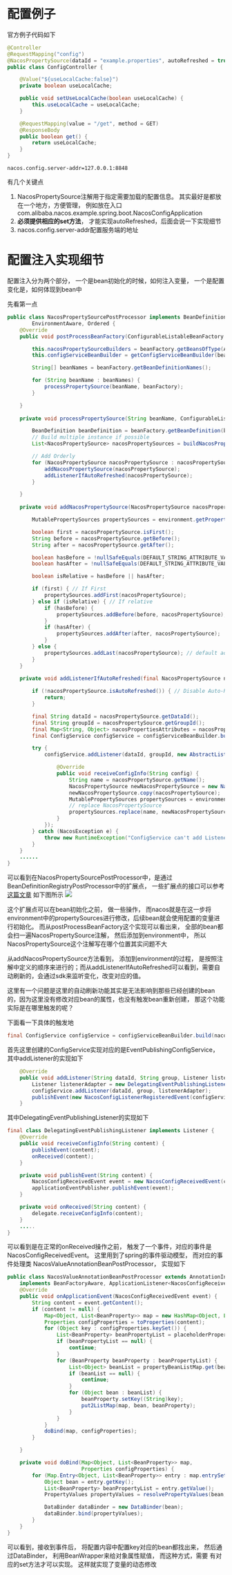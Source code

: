 # 配置例子
官方例子代码如下
```java
@Controller
@RequestMapping("config")
@NacosPropertySource(dataId = "example.properties", autoRefreshed = true)
public class ConfigController {

    @Value("${useLocalCache:false}")
    private boolean useLocalCache;

    public void setUseLocalCache(boolean useLocalCache) {
        this.useLocalCache = useLocalCache;
    }

    @RequestMapping(value = "/get", method = GET)
    @ResponseBody
    public boolean get() {
        return useLocalCache;
    }
}
```

```properties
nacos.config.server-addr=127.0.0.1:8848
```

有几个关键点
1. NacosPropertySource注解用于指定需要加载的配置信息。  其实最好是都放在一个地方，方便管理， 例如放在入口com.alibaba.nacos.example.spring.boot.NacosConfigApplication
1. **必须提供相应的set方法**， 才能实现autoRefreshed，后面会说一下实现细节
1. nacos.config.server-addr配置服务端的地址

# 配置注入实现细节
配置注入分为两个部分， 一个是bean初始化的时候，如何注入变量， 一个是配置变化是，如何体现到bean中

先看第一点
```java
public class NacosPropertySourcePostProcessor implements BeanDefinitionRegistryPostProcessor, BeanFactoryPostProcessor,
        EnvironmentAware, Ordered {
    @Override
    public void postProcessBeanFactory(ConfigurableListableBeanFactory beanFactory) throws BeansException {

        this.nacosPropertySourceBuilders = beanFactory.getBeansOfType(AbstractNacosPropertySourceBuilder.class).values();
        this.configServiceBeanBuilder = getConfigServiceBeanBuilder(beanFactory);

        String[] beanNames = beanFactory.getBeanDefinitionNames();

        for (String beanName : beanNames) {
            processPropertySource(beanName, beanFactory);
        }

    }
    
    private void processPropertySource(String beanName, ConfigurableListableBeanFactory beanFactory) {

        BeanDefinition beanDefinition = beanFactory.getBeanDefinition(beanName);
        // Build multiple instance if possible
        List<NacosPropertySource> nacosPropertySources = buildNacosPropertySources(beanName, beanDefinition);

        // Add Orderly
        for (NacosPropertySource nacosPropertySource : nacosPropertySources) {
            addNacosPropertySource(nacosPropertySource);
            addListenerIfAutoRefreshed(nacosPropertySource);
        }

    }
    
    private void addNacosPropertySource(NacosPropertySource nacosPropertySource) {

        MutablePropertySources propertySources = environment.getPropertySources();

        boolean first = nacosPropertySource.isFirst();
        String before = nacosPropertySource.getBefore();
        String after = nacosPropertySource.getAfter();

        boolean hasBefore = !nullSafeEquals(DEFAULT_STRING_ATTRIBUTE_VALUE, before);
        boolean hasAfter = !nullSafeEquals(DEFAULT_STRING_ATTRIBUTE_VALUE, after);

        boolean isRelative = hasBefore || hasAfter;

        if (first) { // If First
            propertySources.addFirst(nacosPropertySource);
        } else if (isRelative) { // If relative
            if (hasBefore) {
                propertySources.addBefore(before, nacosPropertySource);
            }
            if (hasAfter) {
                propertySources.addAfter(after, nacosPropertySource);
            }
        } else {
            propertySources.addLast(nacosPropertySource); // default add last
        }
    }
    
    private void addListenerIfAutoRefreshed(final NacosPropertySource nacosPropertySource) {

        if (!nacosPropertySource.isAutoRefreshed()) { // Disable Auto-Refreshed
            return;
        }

        final String dataId = nacosPropertySource.getDataId();
        final String groupId = nacosPropertySource.getGroupId();
        final Map<String, Object> nacosPropertiesAttributes = nacosPropertySource.getAttributesMetadata();
        final ConfigService configService = configServiceBeanBuilder.build(nacosPropertiesAttributes);

        try {
            configService.addListener(dataId, groupId, new AbstractListener() {

                @Override
                public void receiveConfigInfo(String config) {
                    String name = nacosPropertySource.getName();
                    NacosPropertySource newNacosPropertySource = new NacosPropertySource(name, config);
                    newNacosPropertySource.copy(nacosPropertySource);
                    MutablePropertySources propertySources = environment.getPropertySources();
                    // replace NacosPropertySource
                    propertySources.replace(name, newNacosPropertySource);
                }
            });
        } catch (NacosException e) {
            throw new RuntimeException("ConfigService can't add Listener with properties : " + nacosPropertiesAttributes, e);
        }
    }
    ......
}
```

可以看到在NacosPropertySourcePostProcessor中，是通过BeanDefinitionRegistryPostProcessor中的扩展点， 一些扩展点的接口可以参考[这篇文章](https://blog.csdn.net/soonfly/article/details/69480058)
如下图所示
![](https://github.com/nanamikon/nacos-document/blob/master/spring-bean-life-cycle.png)

这个扩展点可以在bean初始化之前， 做一些操作， 而nacos就是在这一步将environment中的propertySources进行修改，后续bean就会使用配置的变量进行初始化。
而从postProcessBeanFactory这个实现可以看出来， 全部的bean都会扫一遍NacosPropertySource注解， 然后添加到environment中， 所以NacosPropertySource这个注解写在哪个位置其实问题不大

从addNacosPropertySource方法看到， 添加到environment的过程， 是按照注解中定义的顺序来进行的；而从addListenerIfAutoRefreshed可以看到，需要自动刷新的，会通过sdk来监听变化，改变对应的值。

这里有一个问题是这里的自动刷新功能其实是无法影响到那些已经创建的bean的，因为这里没有修改对应bean的属性，也没有触发bean重新创建， 那这个功能实际是在哪里触发的呢？

下面看一下具体的触发地

```java
final ConfigService configService = configServiceBeanBuilder.build(nacosPropertiesAttributes);
```

首先这里创建的ConfigService实现对应的是EventPublishingConfigService， 其中addListener的实现如下

```java
    @Override
    public void addListener(String dataId, String group, Listener listener) throws NacosException {
        Listener listenerAdapter = new DelegatingEventPublishingListener(configService, dataId, group, applicationEventPublisher, executor, listener);
        configService.addListener(dataId, group, listenerAdapter);
        publishEvent(new NacosConfigListenerRegisteredEvent(configService, dataId, group, listener, true));
    }

```

其中DelegatingEventPublishingListener的实现如下

```java
final class DelegatingEventPublishingListener implements Listener {
    @Override
    public void receiveConfigInfo(String content) {
        publishEvent(content);
        onReceived(content);
    }

    private void publishEvent(String content) {
        NacosConfigReceivedEvent event = new NacosConfigReceivedEvent(configService, dataId, groupId, content);
        applicationEventPublisher.publishEvent(event);
    }

    private void onReceived(String content) {
        delegate.receiveConfigInfo(content);
    }
    .....
}
```

可以看到是在正常的onReceived操作之前， 触发了一个事件，对应的事件是NacosConfigReceivedEvent。 这里用到了spring的事件驱动模型， 而对应的事件处理类 NacosValueAnnotationBeanPostProcessor， 实现如下

```java
public class NacosValueAnnotationBeanPostProcessor extends AnnotationInjectedBeanPostProcessor<NacosValue>
    implements BeanFactoryAware, ApplicationListener<NacosConfigReceivedEvent> {
    @Override
    public void onApplicationEvent(NacosConfigReceivedEvent event) {
        String content = event.getContent();
        if (content != null) {
            Map<Object, List<BeanProperty>> map = new HashMap<Object, List<BeanProperty>>();
            Properties configProperties = toProperties(content);
            for (Object key : configProperties.keySet()) {
                List<BeanProperty> beanPropertyList = placeholderPropertyListMap.get(key.toString());
                if (beanPropertyList == null) {
                    continue;
                }
                for (BeanProperty beanProperty : beanPropertyList) {
                    List<Object> beanList = propertyBeanListMap.get(beanProperty);
                    if (beanList == null) {
                        continue;
                    }
                    for (Object bean : beanList) {
                        beanProperty.setKey((String)key);
                        put2ListMap(map, bean, beanProperty);
                    }
                }
            }
            doBind(map, configProperties);
        }

    }

    private void doBind(Map<Object, List<BeanProperty>> map,
                        Properties configProperties) {
        for (Map.Entry<Object, List<BeanProperty>> entry : map.entrySet()) {
            Object bean = entry.getKey();
            List<BeanProperty> beanPropertyList = entry.getValue();
            PropertyValues propertyValues = resolvePropertyValues(bean, configProperties, beanPropertyList);

            DataBinder dataBinder = new DataBinder(bean);
            dataBinder.bind(propertyValues);
        }
    }
}
```

可以看到，接收到事件后， 将配置内容中配置key对应的bean都找出来， 然后通过DataBinder， 利用BeanWrapper来给对象属性赋值， 而这种方式，需要
有对应的set方法才可以实现。 这样就实现了变量的动态修改

